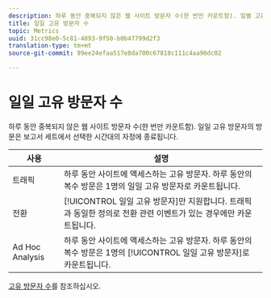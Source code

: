 ```yaml
---
description: 하루 동안 중복되지 않은 웹 사이트 방문자 수(한 번만 카운트함). 일별 고유 방문자의 방문은 보고서 세트에서 선택한 시간대의 자정에 종료됩니다.
title: 일일 고유 방문자 수
topic: Metrics
uuid: 31cc98e0-5c81-4893-9f50-b0b47799d2f3
translation-type: tm+mt
source-git-commit: 99ee24efaa517e8da700c67818c111c4aa90dc02

---
```



# 일일 고유 방문자 수

하루 동안 중복되지 않은 웹 사이트 방문자 수(한 번만 카운트함). 일일 고유 방문자의 방문은 보고서 세트에서 선택한 시간대의 자정에 종료됩니다.

| 사용 | 설명 |
|---|---|
| 트래픽 | 하루 동안 사이트에 액세스하는 고유 방문자. 하루 동안의 복수 방문은 1명의 일일 고유 방문자로 카운트됩니다. |
| 전환 | [!UICONTROL 일일 고유 방문자]만 지원합니다. 트래픽과 동일한 정의로 전환 관련 이벤트가 있는 경우에만 카운트됩니다. |
| Ad Hoc Analysis | 하루 동안 사이트에 액세스하는 고유 방문자. 하루 동안의 복수 방문은 1명의 [!UICONTROL 일일 고유 방문자]로 카운트됩니다. |

[고유 방문자 수](/help/components/c-variables/c-metrics/metrics-unique-visitors.md)를 참조하십시오.
